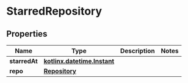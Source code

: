 
# StarredRepository

## Properties
Name | Type | Description | Notes
------------ | ------------- | ------------- | -------------
**starredAt** | [**kotlinx.datetime.Instant**](kotlinx.datetime.Instant.md) |  | 
**repo** | [**Repository**](Repository.md) |  | 



